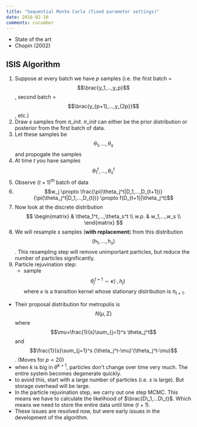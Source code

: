 ```yaml
---
title: "Sequential Monte Carlo (fixed parameter settings)"
date: 2016-02-10
comments: cucumber
---
```


- State of the art
- Chopin (2002)

## ISIS Algorithm

1. Suppose at every batch we have $p$ samples (i.e. the first batch = $$\brac{y_1,...,y_p}$$, second batch = $$\brac{y_{p+1},...,y_{2p}}$$, etc.)
2. Draw $s$ samples from $\pi\_{init}$. $\pi\_{init}$ can either be the prior distribution or posterior from the first batch of data.
3. Let these samples be $$\theta_1,...,\theta_s$$ and propogate the samples
4. At time $t$ you have samples $$\theta_1^t,...,\theta_s^t$$
5. Observe $(t+1)^{th}$ batch of data
6. $$w_j \propto \frac{\pi(\theta_j^t|D_1,...,D_{t+1})}{\pi(\theta_j^t|D_1,...,D_{t})} \propto f(D_{t+1}|\theta_j^t)$$
7. Now look at the discrete distribution $$
  \begin{matrix}
    & \theta_1^t,...,\theta_s^t \\
    w.p. & w_1,...,w_s \\
  \end{matrix}
$$
8. We will resample $s$ samples (**with replacement**) from this distribution $$(h_1,...,h_s)$$. This resampling step will remove unimportant particles, but reduce the number of particles significantly.
9. Particle rejuvination step:
   - sample $$\theta_j^{t+1} \sim \kappa(\cdot,h_j)$$ where $\kappa$ is a transition kernel whose stationary distribution is $\pi_{t+1}$.
  - Their proposal distribution for metropolis is $$N(\mu,\Sigma)$$ where $$\mu=\frac{1}{s}\sum_{j=1}^s \theta_j^t$$ and $$\frac{1}{s}\sum_{j=1}^s (\theta_j^t-\mu)'(\theta_j^t-\mu)$$. (Moves for $p \lt 20$)
  - when $k$ is big in $\theta^{k+1}$, particles don't change over time very much. The entire system becomes degenerate quickly.
  - to avoid this, start with a large number of particles (i.e. $s$ is large). But storage overhead will be large.
  - In the particle rejuvination step, we carry out one step MCMC. This means we have to calculate the likelihood of $\brac{D\_1,...D\_t}$. Which means we need to store the entire data until time $(t+1)$.
  - These issues are resolved now, but were early issues in the development of the algorithm.
